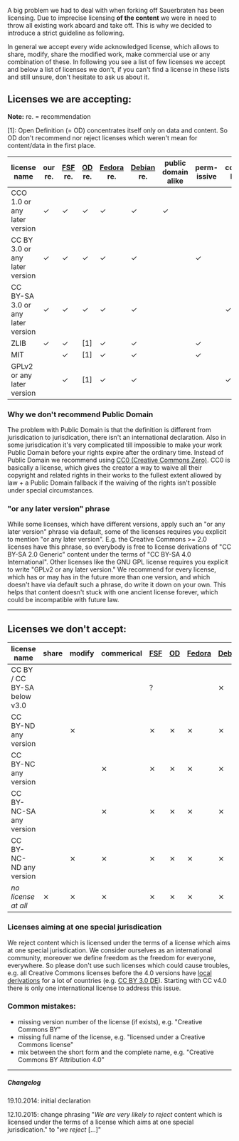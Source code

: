 A big problem we had to deal with when forking off Sauerbraten has been licensing. Due to imprecise licensing **of the content** we were in need to throw all existing work aboard and take off. This is why we decided to introduce a strict guideline as following.

In general we accept every wide acknowledged license, which allows to share, modify, share the modified work, make commercial use or any combination of these. In following you see a list of few licenses we accept and below a list of licenses we don't, if you can't find a license in these lists and still unsure, don't hesitate to ask us about it.

## Licenses we are accepting:
**Note:** re. = recommendation

[1]: Open Definition (= OD) concentrates itself only on data and content. So OD don't recommend nor reject licenses which weren't mean for content/data in the first place. 

license name     | our re. | [FSF](https://www.gnu.org/licenses/license-list.en.html) re. | [OD](http://opendefinition.org/licenses/) re. | [Fedora](https://fedoraproject.org/wiki/Licensing:Main?rd=Licensing#Content_Licenses) re. | [Debian](https://wiki.debian.org/DFSGLicenses) re. | public domain alike | perm- issive | copy- left
---------------- | --- | ------------------------- | --- | ------ | ------ | ------------- | ---------- | --------
CCO 1.0 or any later version | ✓ | ✓ | ✓ | ✓ | ✓ | ✓ | | 
CC BY 3.0 or any later version | ✓ | ✓ | ✓ | ✓ | ✓ | | ✓ | 
CC BY-SA 3.0 or any later version | ✓ | ✓ | ✓ | ✓ | ✓ | | | ✓
ZLIB | ✓ | ✓ | [1] | ✓ | ✓ | | ✓ |
MIT | | ✓ | [1] | ✓ | ✓ | | ✓ |
GPLv2 or any later version | | ✓ | [1] | ✓ | ✓ | | | ✓

### Why we don't recommend Public Domain
The problem with Public Domain is that the definition is different from jurisdication to jurisdication, there isn't an international declaration. Also in some jurisdication it's very complicated till impossible to make your work Public Domain before your rights expire after the ordinary time. Instead of Public Domain we recommend using [CC0 (Creative Commons Zero)](https://creativecommons.org/about/cc0). CC0 is basically a license, which gives the creator a way to waive all their copyright and related rights in their works to the fullest extent allowed by law + a Public Domain fallback if the waiving of the rights isn't possible under special circumstances.

### "or any later version" phrase
While some licenses, which have different versions, apply such an "or any later version" phrase via default, some of the licenses requires you explicit to mention "or any later version". E.g. the Creative Commons >= 2.0 licenses have this phrase, so everybody is free to license derivations of "CC BY-SA 2.0 Generic" content under the terms of "CC BY-SA 4.0 International". Other licenses like the GNU GPL license requires you explicit to write "GPLv2 or any later version." We recommend for every license, which has or may has in the future more than one version, and which doesn't have via default such a phrase, do write it down on your own. This helps that content doesn't stuck with one ancient license forever, which could be incompatible with future law.

***

## Licenses we don't accept:

license name     | share        | modify       | commerical   | [FSF](https://www.gnu.org/licenses/license-list.en.html) | [OD](http://opendefinition.org/licenses/)| [Fedora](https://fedoraproject.org/wiki/Licensing:Main?rd=Licensing#Content_Licenses) | [Debian](https://wiki.debian.org/DFSGLicenses)
---------------- | ------------ | ------------ | ------------ | --- | --- | ------ | ------
CC BY / CC BY-SA below v3.0 |  |  |  | ? | | | ⨯
CC BY-ND any version | | ⨯ | | ⨯ | ⨯ | ⨯ | ⨯
CC BY-NC any version | | | ⨯ | ⨯ | ⨯ | ⨯ | ⨯
CC BY-NC-SA any version | | | ⨯ | ⨯ | ⨯ | ⨯ | ⨯
CC BY-NC-ND any version | | ⨯ | ⨯ | ⨯ | ⨯ | ⨯ | ⨯
*no license at all* | ⨯ | ⨯ | ⨯ | ⨯ | ⨯ | ⨯ | ⨯

### Licenses aiming at one special jurisdication
We reject content which is licensed under the terms of a license which aims at one special jurisdication. We consider ourselves as an international community, moreover we define freedom as the freedom for everyone, everywhere. So please don't use such licenses which could cause troubles, e.g. all Creative Commons licenses before the 4.0 versions have [local derivations](https://en.wikipedia.org/wiki/Creative_Commons_jurisdiction_ports) for a lot of countries (e.g. [CC BY 3.0 DE](https://creativecommons.org/licenses/by/3.0/de/deed.en)). Starting with CC v4.0 there is only one international license to address this issue.

### Common mistakes:
* missing version number of the license (if exists), e.g. "Creative Commons BY"
* missing full name of the license, e.g. "licensed under a Creative Commons license"
* mix between the short form and the complete name, e.g. "Creative Commons BY Attribution 4.0"

***

##### Changelog
19.10.2014: initial declaration

12.10.2015: change phrasing "_We are very likely to reject_ content which is licensed under the terms of a license which aims at one special jurisdication." to "_we reject_ [...]"